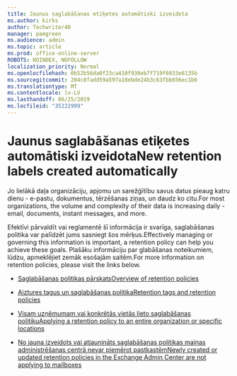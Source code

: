 ```yaml
---
title: Jaunus saglabāšanas etiķetes automātiski izveidota
ms.author: kirks
author: Techwriter40
manager: pamgreen
ms.audience: admin
ms.topic: article
ms.prod: office-online-server
ROBOTS: NOINDEX, NOFOLLOW
localization_priority: Normal
ms.openlocfilehash: 0b52b56da0f23ca410f930eb7f719f6933e6135b
ms.sourcegitcommit: 204c8fadd59a597a18ebde24b3c63fbb656ec1b6
ms.translationtype: MT
ms.contentlocale: lv-LV
ms.lasthandoff: 06/25/2019
ms.locfileid: "35222999"
---
```

# <a name="new-retention-labels-created-automatically"></a><span data-ttu-id="df510-102">Jaunus saglabāšanas etiķetes automātiski izveidota</span><span class="sxs-lookup"><span data-stu-id="df510-102">New retention labels created automatically</span></span>

<span data-ttu-id="df510-103">Jo lielākā daļa organizāciju, apjomu un sarežģītību savus datus pieaug katru dienu - e-pastu, dokumentus, tērzēšanas ziņas, un daudz ko citu.</span><span class="sxs-lookup"><span data-stu-id="df510-103">For most organizations, the volume and complexity of their data is increasing daily - email, documents, instant messages, and more.</span></span>

<span data-ttu-id="df510-104">Efektīvi pārvaldīt vai reglamentē šī informācija ir svarīga, saglabāšanas politika var palīdzēt jums sasniegt šos mērķus.</span><span class="sxs-lookup"><span data-stu-id="df510-104">Effectively managing or governing this information is important, a retention policy can help you achieve these goals.</span></span> <span data-ttu-id="df510-105">Plašāku informāciju par glabāšanas noteikumiem, lūdzu, apmeklējiet zemāk esošajām saitēm.</span><span class="sxs-lookup"><span data-stu-id="df510-105">For more information on retention policies, please visit the links below.</span></span>

- [<span data-ttu-id="df510-106">Saglabāšanas politikas pārskats</span><span class="sxs-lookup"><span data-stu-id="df510-106">Overview of retention policies</span></span>](https://docs.microsoft.com/office365/securitycompliance/retention-policies)

- [<span data-ttu-id="df510-107">Aiztures tagus un saglabāšanas politika</span><span class="sxs-lookup"><span data-stu-id="df510-107">Retention tags and retention policies</span></span>](https://docs.microsoft.com/exchange/security-and-compliance/messaging-records-management/retention-tags-and-policies)

- [<span data-ttu-id="df510-108">Visam uzņēmumam vai konkrētās vietās lieto saglabāšanas politiku</span><span class="sxs-lookup"><span data-stu-id="df510-108">Applying a retention policy to an entire organization or specific locations</span></span>](https://docs.microsoft.com/office365/securitycompliance/retention-policies#applying-a-retention-policy-to-an-entire-organization-or-specific-locations)

- [<span data-ttu-id="df510-109">No jauna izveidots vai atjaunināts saglabāšanas politikas maiņas administrēšanas centrā nevar piemērot pastkastēm</span><span class="sxs-lookup"><span data-stu-id="df510-109">Newly created or updated retention policies in the Exchange Admin Center are not applying to mailboxes</span></span>](https://docs.microsoft.com/alchemyinsights/retention-policies-in-exchange-admin-center-not-working)

